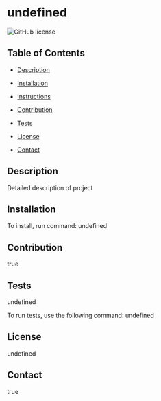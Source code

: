 # undefined
  ![GitHub license](https://img.shields.io/badge/license-MIT-blue.svg)


## Table of Contents

* [Description](#Description)

* [Installation](#Installation)

* [Instructions](#Instructions)

* [Contribution](#Contribution)

* [Tests](#Tests)

* [License](#License)

* [Contact](#Contact)


## Description
Detailed description of project

## Installation

To install, run command:
undefined

## Contribution
true

## Tests
undefined

To run tests, use the following command:
undefined

## License
undefined

## Contact
true

  